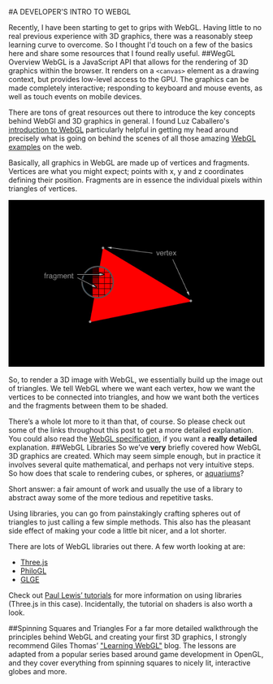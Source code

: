 #A DEVELOPER'S INTRO TO WEBGL

Recently, I have been starting to get to grips with WebGL. Having little to no real previous experience with 3D graphics, there was a reasonably steep learning curve to overcome. So I thought I'd touch on a few of the basics here and share some resources that I found really useful.
##WegGL Overview
WebGL is a JavaScript API that allows for the rendering of 3D graphics within the browser. It renders on a <code>&lt;canvas&gt;</code> element as a drawing context, but provides low-level access to the GPU. The graphics can be made completely interactive; responding to keyboard and mouse events, as well as touch events on mobile devices.

There are tons of great resources out there to introduce the key concepts behind WebGl and 3D graphics in general. I found Luz Caballero's [introduction to WebGL]( http://dev.opera.com/articles/view/an-introduction-to-webgl/) particularly helpful in getting my head around precisely what is going on behind the scenes of all those amazing [WebGL examples](http://www.chromeexperiments.com/webgl/) on the web. 

Basically, all graphics in WebGL are made up of vertices and fragments. Vertices are what you might expect; points with x, y and z coordinates defining their position. Fragments are in essence the individual pixels within triangles of vertices.

![Vertices and fragments](shaders.jpg)

So, to render a 3D image with WebGL, we essentially build up the image out of triangles. We tell WebGL where we want each vertex, how we want the vertices to be connected into triangles, and how we want both the vertices and the fragments between them to be shaded. 

There’s a whole lot more to it than that, of course. So please check out some of the links throughout this post to get a more detailed explanation. You could also read the [WebGL specification]( http://www.khronos.org/registry/webgl/specs/latest/1.0/), if you want a **really detailed** explanation.
##WebGL Libraries
So we’ve **very** briefly covered how WebGL 3D graphics are created. Which may seem simple enough, but in practice it involves several quite mathematical, and perhaps not very intuitive steps. So how does that scale to rendering cubes, or spheres, or [aquariums]( https://webglsamples.googlecode.com/hg/aquarium/aquarium.html)? 

Short answer: a fair amount of work and usually the use of a library to abstract away some of the more tedious and repetitive tasks.

Using libraries, you can go from painstakingly crafting spheres out of triangles to just calling a few simple methods.  This also has the pleasant side effect of making your code a little bit nicer, and a lot shorter.

There are lots of WebGL libraries out there. A few worth looking at are:
*	[Three.js]( https://github.com/mrdoob/three.js#readme)
*	[PhiloGL]( http://www.senchalabs.org/philogl/)
*	[GLGE](http://www.glge.org/)

Check out [Paul Lewis’ tutorials](http://www.aerotwist.com/tutorials/) for more information on using libraries (Three.js  in this case). Incidentally, the tutorial on shaders is also worth a look.

##Spinning Squares and Triangles
For a far more detailed walkthrough the principles behind WebGL and creating your first 3D graphics, I strongly recommend Giles Thomas’ ["Learning WebGL"]( http://learningwebgl.com/blog/) blog. The lessons are adapted from a popular series based around game development in OpenGL, and they cover everything from spinning squares to nicely lit, interactive globes and more.
